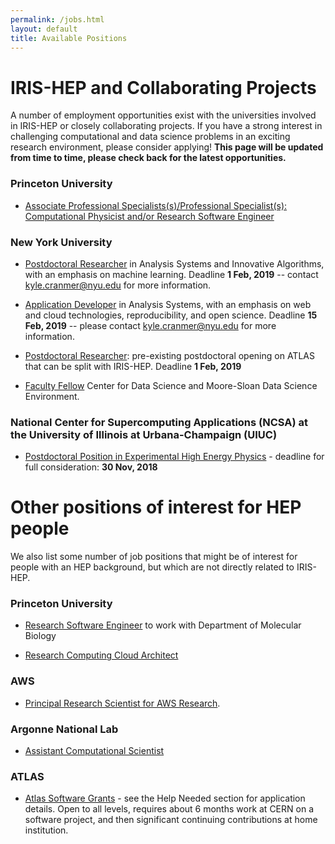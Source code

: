 ```yaml
---
permalink: /jobs.html
layout: default
title: Available Positions
---
```


# IRIS-HEP and Collaborating Projects

 A number of employment opportunities exist with the universities involved in IRIS-HEP or closely collaborating projects. If you have a strong interest in challenging computational and data science problems in an exciting research environment, please consider applying! **This page will be updated from time to time, please check back for the latest opportunities.**

### Princeton University

  * [Associate Professional Specialists(s)/Professional Specialist(s): Computational Physicist and/or Research Software Engineer](https://puwebp.princeton.edu/AcadHire/apply/application.xhtml?listingId=9681)

### New York University

   * [Postdoctoral Researcher](http://apply.interfolio.com/59315) in Analysis Systems and Innovative Algorithms, with an emphasis on machine learning. Deadline **1 Feb, 2019** -- contact kyle.cranmer@nyu.edu for more information.

   * [Application Developer](https://apply.interfolio.com/59839) in Analysis Systems, with an emphasis on web and cloud technologies, reproducibility, and open science. Deadline **15 Feb, 2019** -- please contact kyle.cranmer@nyu.edu for more information.

   * [Postdoctoral Researcher](https://apply.interfolio.com/50856): pre-existing postdoctoral opening on ATLAS that can be split with IRIS-HEP. Deadline **1 Feb, 2019**

   * [Faculty Fellow](https://cds.nyu.edu/facultyfellows/) Center for Data Science and Moore-Sloan Data Science Environment.

### National Center for Supercomputing Applications (NCSA) at the University of Illinois at Urbana-Champaign (UIUC)

  * [Postdoctoral Position in Experimental High Energy Physics](/assets/pdf/20181025_Illinois_postdoc_ad.pdf) - deadline for full consideration: **30 Nov, 2018**

# Other positions of interest for HEP people

We also list some number of job positions that might be of interest for people
with an HEP background, but which are not directly related to IRIS-HEP.

### Princeton University

  * [Research Software Engineer](https://main-princeton.icims.com/jobs/9275/research-software-engineer/job) to work with Department of Molecular Biology

  * [Research Computing Cloud Architect](https://main-princeton.icims.com/jobs/8933/research-computing-cloud-architect/job)

### AWS

  * [Principal Research Scientist for AWS Research](https://www.amazon.jobs/en/jobs/792926/principal-research-scientist-for-aws-research).

### Argonne National Lab

  * [Assistant Computational Scientist](http://inspirehep.net/record/1722455)

### ATLAS

  * [Atlas Software Grants](https://twiki.cern.ch/twiki/bin/viewauth/AtlasComputing/AtlasComputing) - see the Help Needed section for application details.  Open to all levels, requires about 6 months work at CERN on a software project, and then significant continuing contributions at home institution.

